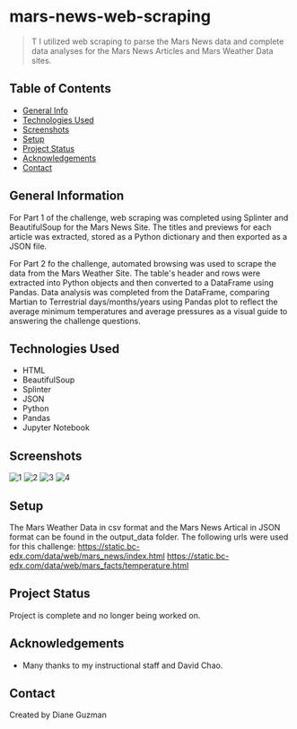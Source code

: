# mars-news-web-scraping
> T I utilized web scraping to parse the Mars News data and complete data analyses for the Mars News Articles and Mars Weather Data sites.

## Table of Contents
* [General Info](#general-information)
* [Technologies Used](#technologies-used)
* [Screenshots](#screenshots)
* [Setup](#setup)
* [Project Status](#project-status)
* [Acknowledgements](#acknowledgements)
* [Contact](#contact)


## General Information
For Part 1 of the challenge, web scraping was completed using Splinter and BeautifulSoup for the Mars News Site. The titles and previews for each article was extracted, stored as a Python dictionary and then exported as a JSON file.

For Part 2 fo the challenge, automated browsing was used to scrape the data from the Mars Weather Site.  The table's header and rows were extracted into Python objects and then converted to a DataFrame using Pandas.  Data analysis was completed from the DataFrame, comparing Martian to Terrestrial days/months/years using Pandas plot to reflect the average minimum temperatures and average pressures as a visual guide to answering the challenge questions.


## Technologies Used
- HTML
- BeautifulSoup
- Splinter
- JSON
- Python
- Pandas
- Jupyter Notebook


## Screenshots
![1](https://user-images.githubusercontent.com/117790100/221794349-2e7a726a-11c0-4a1e-9bcb-c6e6f5f4de74.png)
![2](https://user-images.githubusercontent.com/117790100/221794350-0ff4ea7d-c3e4-409e-97cc-831f370a1580.png)
![3](https://user-images.githubusercontent.com/117790100/221794352-394bb982-56a3-4c4e-aba5-9ee3511d3ac9.png)
![4](https://user-images.githubusercontent.com/117790100/221794353-1a4d965c-f516-4cd5-8da4-6284666e14a9.png)


## Setup
The Mars Weather Data in csv format and the Mars News Artical in JSON format can be found in the output_data folder.  The following urls were used for this challenge:
https://static.bc-edx.com/data/web/mars_news/index.html
https://static.bc-edx.com/data/web/mars_facts/temperature.html


## Project Status
Project is complete and no longer being worked on.


## Acknowledgements
- Many thanks to my instructional staff and David Chao.


## Contact
Created by Diane Guzman


